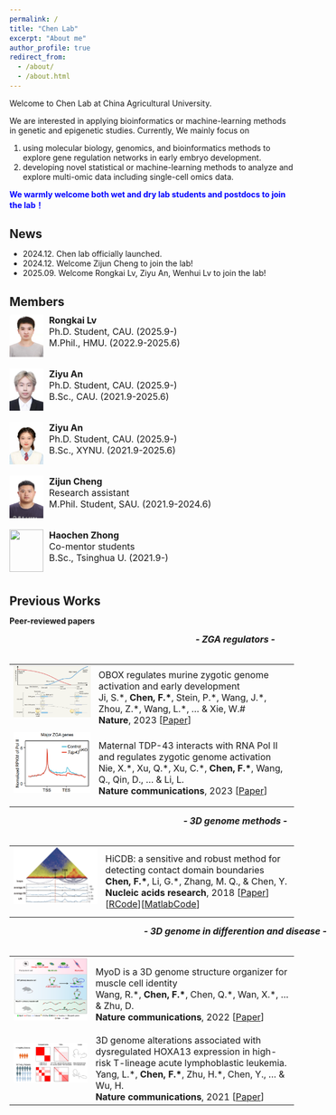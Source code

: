 ```yaml
---
permalink: /
title: "Chen Lab"
excerpt: "About me"
author_profile: true
redirect_from: 
  - /about/
  - /about.html
---
```


Welcome to Chen Lab at China Agricultural University.

We are interested in applying bioinformatics or machine-learning methods in genetic and epigenetic studies. Currently, We mainly focus on    
1) using molecular biology, genomics, and bioinformatics methods to explore gene regulation networks in early embryo development.
2) developing novel statistical or machine-learning methods to analyze and explore multi-omic data including single-cell omics data.

**<span style="color:blue">We warmly welcome both wet and dry lab students and postdocs to join the lab！</span>**

<meta http-equiv="Content-Type" content="text/html;charset=utf-8">

News
------
* 2024.12. Chen lab officially launched.
* 2024.12. Welcome Zijun Cheng to join the lab!
* 2025.09. Welcome Rongkai Lv, Ziyu An, Wenhui Lv to join the lab!


<style type="text/css">
*{padding:0;margin:0;}
.media{width:1000px;margin:0 auto;border:0 solid #ccc;padding:10px 0;}
.media:after{clear:both;display:block;width:0;height:0;content:""}
.pull-left{height:75px;float:left;border:0 solid #ccc}
.pull-left img{height:75px;}
.media-body{float:left;width:450px;margin-left:10px;font-size:16px;}
</style>

Members
------
<div class="media">
    <span class="pull-left"><img src="images/members_rongkai.jpg" width="60px" height="100px"/></span>
    <div class="media-body">
        <div><span style="font-weight: bold">Rongkai Lv</span></div>
        <div>Ph.D. Student, CAU. (2025.9-)</div>
        <div>M.Phil., HMU. (2022.9-2025.6)</div>
    </div>
</div>

<div class="media">
    <span class="pull-left"><img src="images/members_wenhui.png" width="60px" height="100px"/></span>
    <div class="media-body">
        <div><span style="font-weight: bold">Ziyu An</span></div>
        <div>Ph.D. Student, CAU. (2025.9-)</div>
        <div>B.Sc., CAU. (2021.9-2025.6)</div>
    </div>
</div>

<div class="media">
    <span class="pull-left"><img src="images/members_ziyu.jpg" width="60px" height="100px"/></span>
    <div class="media-body">
        <div><span style="font-weight: bold">Ziyu An</span></div>
        <div>Ph.D. Student, CAU. (2025.9-)</div>
        <div>B.Sc., XYNU. (2021.9-2025.6)</div>
    </div>
</div>



<div class="media">
    <span class="pull-left"><img src="images/members_zijun.jpg" width="60px" height="100px"/></span>
    <div class="media-body">
        <div><span style="font-weight: bold">Zijun Cheng</span></div>
        <div>Research assistant</div>
        <div>M.Phil. Student, SAU. (2021.9-2024.6)</div>
    </div>
</div>

<div class="media">
    <span class="pull-left"><img src="images/bio-photo.jpg" width="60px" height="90px"/></span>
    <div class="media-body">
        <div><span style="font-weight: bold">Haochen Zhong</span></div>
        <div>Co-mentor students</div> 
        <div>B.Sc., Tsinghua U. (2021.9-)</div>
    </div>
</div>


Previous Works
------
**Peer-reviewed papers**
<style>
.pub_title{font-size:16px;}
.pub_author{font-size:16px;}
.pub_journal{font-size:16px;}
.subtitle{ 
    font-size:16px;           
    width: 800px;  
    height: 40px; 
    text-align:center     
} 
</style>

<div class="subtitle"> <i><b>- ZGA regulators -</b></i></div>


<table class="imgtable">

<tr>
<td><img class="proj_thumb" src="images/OBOX.png" width="320px" alt=""/>&nbsp;</td>
<td><div class="pub_title"> OBOX regulates murine zygotic genome activation and early development </div>
<div class="pub_author"> Ji, S.*,<b> Chen, F.*</b>, Stein, P.*, Wang, J.*, Zhou, Z.*, Wang, L.*, … & Xie, W.#</div>
<div class="pub_journal"><b>Nature</b>, 2023 [<a href="https://www.nature.com/articles/s41586-023-06428-3">Paper</a>]</div>
</td>
</tr>

<tr>
<td><img class="proj_thumb" src="images/TDP43.png" width="320px" alt=""/>&nbsp;</td>
<td><div class="pub_title"> Maternal TDP-43 interacts with RNA Pol II and regulates zygotic genome activation </div>
<div class="pub_author"> Nie, X.*, Xu, Q.*, Xu, C.*, <b>Chen, F.*</b>, Wang, Q., Qin, D., … & Li, L. </div>
<div class="pub_journal"><b>Nature communications</b>, 2023 [<a href="https://www.nature.com/articles/s41467-023-39924-1">Paper</a>]</div>
</td>
</tr>
</table>

<div class="subtitle"> <i><b>- 3D genome methods -</b></i></div>

<table class="imgtable">

<tr>
<td><img class="proj_thumb" src="images/HiCDB.png" width="320px" alt=""/>&nbsp;</td>
<td><div class="pub_title"> HiCDB: a sensitive and robust method for detecting contact domain boundaries </div>
<div class="pub_author"> <b>Chen, F.*</b>, Li, G.*, Zhang, M. Q., & Chen, Y. </div>
<div class="pub_journal"><b>Nucleic acids research</b>, 2018 [<a href="https://academic.oup.com/nar/article/46/21/11239/5090284">Paper</a>][<a href="https://github.com/ChenFengling/RHiCDB">RCode</a>][<a href="https://github.com/ChenFengling/HiCDB">MatlabCode</a>]</div>
</td>
</tr>
</table>

<div class="subtitle"> <i><b>- 3D genome in differention and disease -</b></i></div>


<table class="imgtable">

<tr>
<td><img class="proj_thumb" src="images/MyoD.png" width="500px" alt=""/>&nbsp;</td>
<td><div class="pub_title"> MyoD is a 3D genome structure organizer for muscle cell identity </div>
<div class="pub_author"> Wang, R.*, <b>Chen, F.*</b>, Chen, Q.*, Wan, X.*, … & Zhu, D. </div>
<div class="pub_journal"><b>Nature communications</b>, 2022 [<a href="https://www.nature.com/articles/s41467-021-27865-6">Paper</a>]</div>
</td>
</tr>

<tr>
<td><img class="proj_thumb" src="images/TALL.png" width="500px" alt=""/>&nbsp;</td>
<td><div class="pub_title"> 3D genome alterations associated with dysregulated HOXA13 expression in high-risk T-lineage acute lymphoblastic leukemia. </div>
<div class="pub_author"> Yang, L.*, <b>Chen, F.*</b>, Zhu, H.*, Chen, Y., … & Wu, H. </div>
<div class="pub_journal"><b>Nature communications</b>, 2021 [<a href="https://www.nature.com/articles/s41467-021-24044-5">Paper</a>]</div>
</td>
</tr>
</table>





